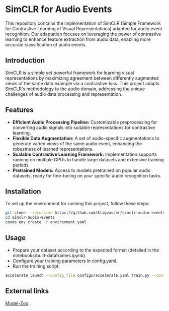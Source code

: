 # SimCLR for Audio Events

This repository contains the implementation of SimCLR (Simple Framework for Contrastive Learning of Visual Representations) adapted for audio event recognition. Our adaptation focuses on leveraging the power of contrastive learning to enhance feature extraction from audio data, enabling more accurate classification of audio events.

## Introduction

SimCLR is a simple yet powerful framework for learning visual representations by maximizing agreement between differently augmented views of the same data example via a contrastive loss. This project adapts SimCLR's methodology to the audio domain, addressing the unique challenges of audio data processing and representation.

## Features

- **Efficient Audio Processing Pipeline:** Customizable preprocessing for converting audio signals into suitable representations for contrastive learning.
- **Flexible Data Augmentation:** A set of audio-specific augmentations to generate varied views of the same audio event, enhancing the robustness of learned representations.
- **Scalable Contrastive Learning Framework:** Implementation supports running on multiple GPUs to handle large datasets and extensive training periods.
- **Pretrained Models:** Access to models pretrained on popular audio datasets, ready for fine-tuning on your specific audio recognition tasks.

## Installation

To set up the environment for running this project, follow these steps:

```bash
git clone --recursive https://github.com/kligvasser/simclr-audio-events.git
cd simclr-audio-events
conda env create -f environment.yaml
```

## Usage
- Prepare your dataset according to the expected format (detailed in the notebooks/built-dataframes.ipynb).
- Configure your training parameters in config.yaml.
- Run the training script:
```bash
accelerate launch --config_file configs/accelerate.yaml train.py --config ./configs/simclr-audioset-vitb32.yaml
```

## External links
[Model-Zoo](https://drive.google.com/drive/folders/1l9Q7hEfWZDiS6P0NLrNvzSRT63f_wWH-?usp=sharing).
